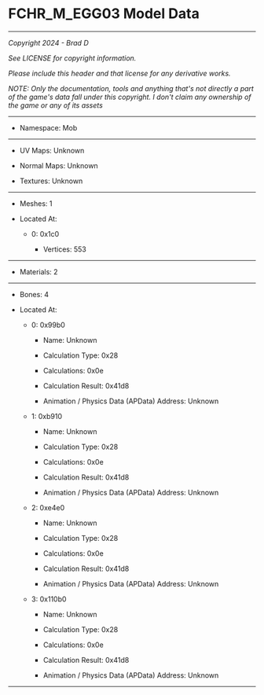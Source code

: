 # FCHR_M_EGG03 Model Data

---

*Copyright 2024 - Brad D*

*See LICENSE for copyright information.*

*Please include this header and that license for any derivative works.*

*NOTE: Only the documentation, tools and anything that's not directly a part of the game's data fall under this copyright. I don't claim any ownership of the game or any of its assets*

---

* Namespace: Mob

---

* UV Maps: Unknown

* Normal Maps: Unknown

* Textures: Unknown

---

* Meshes: 1

* Located At:

  * 0: 0x1c0

    * Vertices: 553

---

* Materials: 2

---

* Bones: 4

* Located At:

  * 0: 0x99b0

    * Name: Unknown

    * Calculation Type: 0x28

    * Calculations: 0x0e

    * Calculation Result: 0x41d8

    * Animation / Physics Data (APData) Address: Unknown

  * 1: 0xb910

    * Name: Unknown

    * Calculation Type: 0x28

    * Calculations: 0x0e

    * Calculation Result: 0x41d8

    * Animation / Physics Data (APData) Address: Unknown

  * 2: 0xe4e0

    * Name: Unknown

    * Calculation Type: 0x28

    * Calculations: 0x0e

    * Calculation Result: 0x41d8

    * Animation / Physics Data (APData) Address: Unknown

  * 3: 0x110b0

    * Name: Unknown

    * Calculation Type: 0x28

    * Calculations: 0x0e

    * Calculation Result: 0x41d8

    * Animation / Physics Data (APData) Address: Unknown

---

